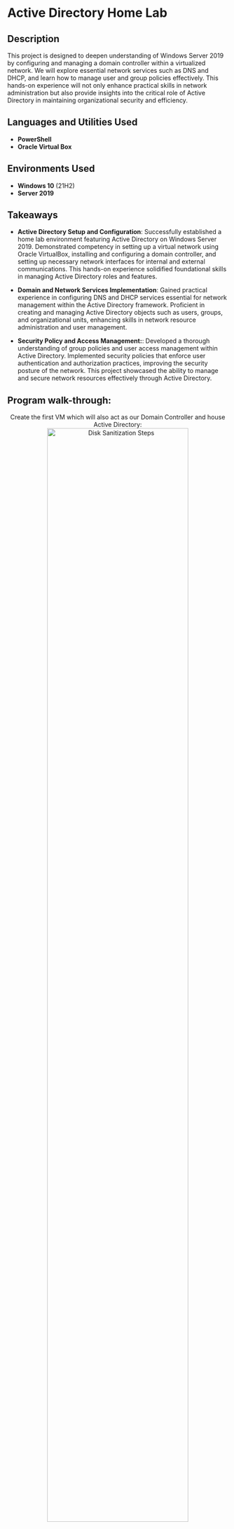 <h1>Active Directory Home Lab</h1>


<h2>Description</h2>
This project is designed to deepen understanding of Windows Server 2019 by configuring and managing a domain controller within a virtualized network. We will explore essential network services such as DNS and DHCP, and learn how to manage user and group policies effectively. This hands-on experience will not only enhance practical skills in network administration but also provide insights into the critical role of Active Directory in maintaining organizational security and efficiency. <br />


<h2>Languages and Utilities Used</h2>

- <b>PowerShell</b> 
- <b>Oracle Virtual Box</b>

<h2>Environments Used </h2>

- <b>Windows 10</b> (21H2)
- <b>Server 2019</b>

<h2>Takeaways</h2>

- <b>Active Directory Setup and Configuration</b>: Successfully established a home lab environment featuring Active Directory on Windows Server 2019. Demonstrated competency in setting up a virtual network using Oracle VirtualBox, installing and configuring a domain controller, and setting up necessary network interfaces for internal and external communications. This hands-on experience solidified foundational skills in managing Active Directory roles and features.

- <b>Domain and Network Services Implementation</b>: Gained practical experience in configuring DNS and DHCP services essential for network management within the Active Directory framework. Proficient in creating and managing Active Directory objects such as users, groups, and organizational units, enhancing skills in network resource administration and user management.

- <b>Security Policy and Access Management:</b>: Developed a thorough understanding of group policies and user access management within Active Directory. Implemented security policies that enforce user authentication and authorization practices, improving the security posture of the network. This project showcased the ability to manage and secure network resources effectively through Active Directory.

<h2>Program walk-through:</h2>

<p align="center">
Create the first VM which will also act as our Domain Controller and house Active Directory: <br/>
<img src="Domain Controller VM.PNG" height="80%" width="80%" alt="Disk Sanitization Steps"/>
<br />
<br />
Configure 2 network adapters with one being used to connect to the outside internet and the other being used to connect to Virtual Box private network that the clients can connect to:  <br/>
<img src="network adapters.PNG" height="80%" width="80%" alt="Disk Sanitization Steps"/>
<br />
<br />
Install Active Directory and create Domain name: <br/>
<img src="AD installation.PNG" height="80%" width="80%" alt="Disk Sanitization Steps"/>
<img src="established domain for AD.PNG" height="80%" width="80%" alt="Disk Sanitization Steps"/>
<br />
<br />
Configure NAT and Routing so clients on the private network can reach the internet through the Domain Controller:  <br/>
<img src="NAT and routing.PNG" height="80%" width="80%" alt="Disk Sanitization Steps"/>
<br />
<br />
Configure DHCP on Domain Controller so when Windows 10 machine is created it can automatically get an IP address:  <br/>
<img src="DHCP.PNG" height="80%" width="80%" alt="Disk Sanitization Steps"/>
<br />
<br />
Powershell script that will create 1k+ users in Active Directory:  <br/>
<img src="Powershell Script to Add Users.PNG" height="80%" width="80%" alt="Disk Sanitization Steps"/>
<br />
<br />
Create second VM and install Windows 10 on it which will connect to the private virtual box network. Will then be named CLIENT1 and will be used to log into it with one of the domain accounts:  <br/>
<img src="CLIENT1 VM creation.PNG" height="80%" width="80%" alt="Disk Sanitization Steps"/>

<br />
<br />
Configure NAT and Routing so clients on the private network can reach the internet through the Domain Controller:  <br/>
<img src="NAT and routing.PNG" height="80%" width="80%" alt="Disk Sanitization Steps"/>
<br />
<br />

Configure NAT and Routing so clients on the private network can reach the internet through the Domain Controller:  <br/>
<img src="NAT and routing.PNG" height="80%" width="80%" alt="Disk Sanitization Steps"/>
<br />
<br />
 
</p>


<!--
 ```diff
- text in red
+ text in green
! text in orange
# text in gray
@@ text in purple (and bold)@@
```
--!>
